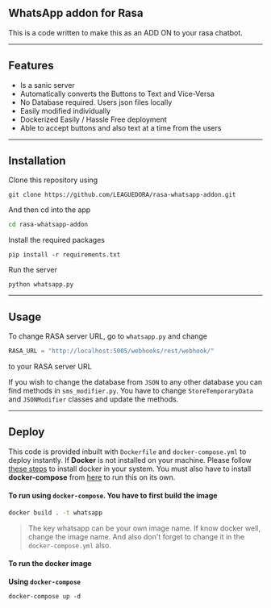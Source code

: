 ## WhatsApp addon for Rasa

This is a code written to make this as an ADD ON to your rasa chatbot.

---

## Features

- Is a sanic server
- Automatically converts the Buttons to Text and Vice-Versa
- No Database required. Users json files locally
- Easily modified individually
- Dockerized Easily / Hassle Free deployment
- Able to accept buttons and also text at a time from the users

---

## Installation

Clone this repository using

```
git clone https://github.com/LEAGUEDORA/rasa-whatsapp-addon.git
```



And then cd into the app

```sh
cd rasa-whatsapp-addon
```



Install the required packages

```
pip install -r requirements.txt
```

Run the server

```
python whatsapp.py
```

---

## Usage

To change RASA server URL, go to `whatsapp.py` and change

```python
RASA_URL = "http://localhost:5005/webhooks/rest/webhook/"
```

to your RASA server URL

If you wish to change the database from `JSON` to any other database you can find methods in `sms_modifier.py`. You have to change `StoreTemporaryData` and `JSONModifier` classes and update the methods.

---

## Deploy

This code is provided inbuilt with `Dockerfile` and `docker-compose.yml` to deploy instantly.
If **Docker** is not installed on your machine. Please follow [these steps](https://docs.docker.com/engine/install/) to install docker in your system.
You must also have to install **docker-compose** from [here](https://docs.docker.com/compose/install/) to run this on its own.

#### To run using `docker-compose`. You have to first build the image

```sh
docker build . -t whatsapp
```

> The key whatsapp can be your own image name. If know docker well, change the image name. And also don't forget to change it in the `docker-compose.yml` also.

#### To run the docker image

**Using `docker-compose`**

```
docker-compose up -d
```
